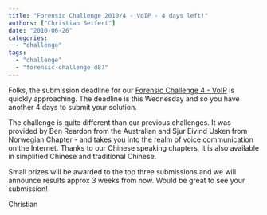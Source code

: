 ```yaml
---
title: "Forensic Challenge 2010/4 - VoIP - 4 days left!"
authors: ["Christian Seifert"]
date: "2010-06-26"
categories: 
  - "challenge"
tags: 
  - "challenge"
  - "forensic-challenge-d87"
---
```


Folks, the submission deadline for our [Forensic Challenge 4 - VoIP](https://www.honeynet.org/challenges/2010_4_voip) is quickly approaching. The deadline is this Wednesday and so you have another 4 days to submit your solution.  
  
The challenge is quite different than our previous challenges. It was provided by Ben Reardon from the Australian and Sjur Eivind Usken from Norwegian Chapter - and takes you into the realm of voice communication on the Internet. Thanks to our Chinese speaking chapters, it is also available in simplified Chinese and traditional Chinese.  
  
Small prizes will be awarded to the top three submissions and we will announce results approx 3 weeks from now. Would be great to see your submission!  
  
Christian

